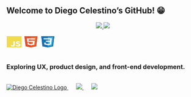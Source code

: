 ## Welcome to Diego Celestino’s GitHub! 😁

<div align="center">
  <a href="https://github.com/di-lc">
    <img height="180em" src="https://github-readme-stats.vercel.app/api?username=di-lc&show_icons=true&theme=radical&include_all_commits=true&count_private=true"/>
    <img height="180em" src="https://github-readme-stats.vercel.app/api/top-langs/?username=di-lc&layout=compact&langs_count=6&theme=radical"/>
  </a>
</div>

<div style="display: inline_block"><br>
  <img align="center" alt="Js" height="30" width="40" src="https://raw.githubusercontent.com/devicons/devicon/master/icons/javascript/javascript-plain.svg">
  <img align="center" alt="HTML" height="30" width="40" src="https://raw.githubusercontent.com/devicons/devicon/master/icons/html5/html5-original.svg">
  <img align="center" alt="CSS" height="30" width="40" src="https://raw.githubusercontent.com/devicons/devicon/master/icons/css3/css3-original.svg">
</div>

<br>

### Exploring UX, product design, and front-end development.  

<br>

<div>
  <a href="https://www.diegocelestino.com" target="_blank" style="margin-right: 20px;">
    <img src="https://i.imgur.com/ZEGZPuO.png" alt="Diego Celestino Logo" height="40"/>
  </a>

  <a href="https://www.linkedin.com/in/diego-celestino" target="_blank" style="margin-right: 20px;">
    <img src="https://img.shields.io/badge/-LinkedIn-%230077B5?style=for-the-badge&logo=linkedin&logoColor=white" />
  </a>

  <a href="mailto:lc_diego@me.com" target="_blank">
    <img src="https://img.shields.io/badge/-Email-%23333?style=for-the-badge&logo=gmail&logoColor=white" />
  </a>
</div>

